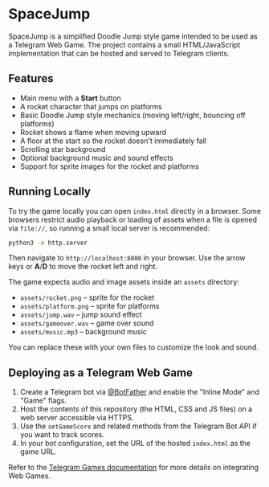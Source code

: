 # SpaceJump

SpaceJump is a simplified Doodle Jump style game intended to be used as a Telegram Web Game. The project contains a small HTML/JavaScript implementation that can be hosted and served to Telegram clients.

## Features

- Main menu with a **Start** button
- A rocket character that jumps on platforms
- Basic Doodle Jump style mechanics (moving left/right, bouncing off platforms)
- Rocket shows a flame when moving upward
- A floor at the start so the rocket doesn't immediately fall
- Scrolling star background
- Optional background music and sound effects
- Support for sprite images for the rocket and platforms

## Running Locally

To try the game locally you can open `index.html` directly in a browser. Some
browsers restrict audio playback or loading of assets when a file is opened via
`file://`, so running a small local server is recommended:

```bash
python3 -m http.server
```

Then navigate to `http://localhost:8000` in your browser. Use the arrow keys or
**A**/**D** to move the rocket left and right.

The game expects audio and image assets inside an `assets` directory:

- `assets/rocket.png` – sprite for the rocket
- `assets/platform.png` – sprite for platforms
- `assets/jump.wav` – jump sound effect
- `assets/gameover.wav` – game over sound
- `assets/music.mp3` – background music

You can replace these with your own files to customize the look and sound.

## Deploying as a Telegram Web Game

1. Create a Telegram bot via [@BotFather](https://t.me/BotFather) and enable the "Inline Mode" and "Game" flags.
2. Host the contents of this repository (the HTML, CSS and JS files) on a web server accessible via HTTPS.
3. Use the `setGameScore` and related methods from the Telegram Bot API if you want to track scores.
4. In your bot configuration, set the URL of the hosted `index.html` as the game URL.

Refer to the [Telegram Games documentation](https://core.telegram.org/bots/games) for more details on integrating Web Games.
